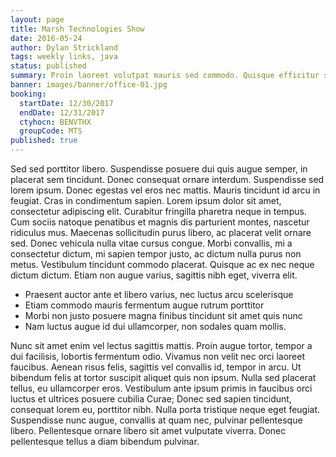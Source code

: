 ```yaml
---
layout: page
title: Marsh Technologies Show
date: 2016-05-24
author: Dylan Strickland
tags: weekly links, java
status: published
summary: Proin laoreet volutpat mauris sed commodo. Quisque efficitur sapien ac.
banner: images/banner/office-01.jpg
booking:
  startDate: 12/30/2017
  endDate: 12/31/2017
  ctyhocn: BENVTHX
  groupCode: MTS
published: true
---
```

Sed sed porttitor libero. Suspendisse posuere dui quis augue semper, in placerat sem tincidunt. Donec consequat ornare interdum. Suspendisse sed lorem ipsum. Donec egestas vel eros nec mattis. Mauris tincidunt id arcu in feugiat. Cras in condimentum sapien. Lorem ipsum dolor sit amet, consectetur adipiscing elit. Curabitur fringilla pharetra neque in tempus. Cum sociis natoque penatibus et magnis dis parturient montes, nascetur ridiculus mus. Maecenas sollicitudin purus libero, ac placerat velit ornare sed. Donec vehicula nulla vitae cursus congue. Morbi convallis, mi a consectetur dictum, mi sapien tempor justo, ac dictum nulla purus non metus. Vestibulum tincidunt commodo placerat. Quisque ac ex nec neque dictum dictum. Etiam non augue varius, sagittis nibh eget, viverra elit.

* Praesent auctor ante et libero varius, nec luctus arcu scelerisque
* Etiam commodo mauris fermentum augue rutrum porttitor
* Morbi non justo posuere magna finibus tincidunt sit amet quis nunc
* Nam luctus augue id dui ullamcorper, non sodales quam mollis.

Nunc sit amet enim vel lectus sagittis mattis. Proin augue tortor, tempor a dui facilisis, lobortis fermentum odio. Vivamus non velit nec orci laoreet faucibus. Aenean risus felis, sagittis vel convallis id, tempor in arcu. Ut bibendum felis at tortor suscipit aliquet quis non ipsum. Nulla sed placerat tellus, eu ullamcorper eros. Vestibulum ante ipsum primis in faucibus orci luctus et ultrices posuere cubilia Curae; Donec sed sapien tincidunt, consequat lorem eu, porttitor nibh. Nulla porta tristique neque eget feugiat. Suspendisse nunc augue, convallis at quam nec, pulvinar pellentesque libero. Pellentesque ornare libero sit amet vulputate viverra. Donec pellentesque tellus a diam bibendum pulvinar.
